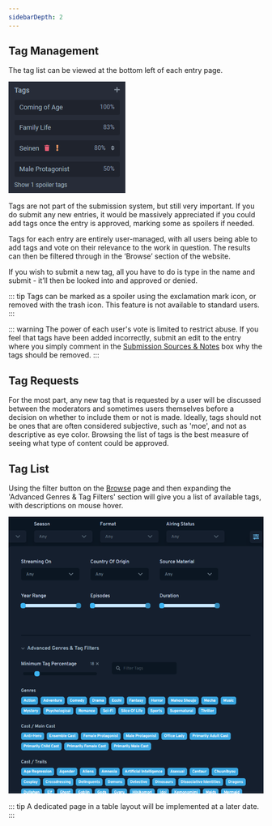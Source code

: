 ```yaml
---
sidebarDepth: 2
---
```


## Tag Management

The tag list can be viewed at the bottom left of each entry page.

![Example entry, with one hidden under a spoiler toggle.](./img/tag_example.png)

Tags are not part of the submission system, but still very important. If you do submit any new entries, it would be massively appreciated if you could add tags once the entry is approved, marking some as spoilers if needed.

Tags for each entry are entirely user-managed, with all users being able to add tags and vote on their relevance to the work in question. The results can then be filtered through in the ‘Browse’ section of the website.

If you wish to submit a new tag, all you have to do is type in the name and submit - it’ll then be looked into and approved or denied.

::: tip
Tags can be marked as a spoiler using the exclamation mark icon, or removed with the trash icon. This feature is not available to standard users.
:::

::: warning
The power of each user's vote is limited to restrict abuse. If you feel that tags have been added incorrectly, submit an edit to the entry where you simply comment in the [Submission Sources & Notes](./#submission-sources-notes) box why the tags should be removed. 
:::

## Tag Requests

For the most part, any new tag that is requested by a user will be discussed between the moderators and sometimes users themselves before a decision on whether to include them or not is made. Ideally, tags should not be ones that are often considered subjective, such as 'moe', and not as descriptive as eye color. Browsing the list of tags is the best measure of seeing what type of content could be approved.

## Tag List

Using the filter button on the [Browse](https://anilist.co/search/anime) page and then expanding the 'Advanced Genres & Tag Filters' section will give you a list of available tags, with descriptions on mouse hover.

![A filtered view of the advanced genre &amp; tag panel](./img/tag_advanced.png)

::: tip
A dedicated page in a table layout will be implemented at a later date.
:::
